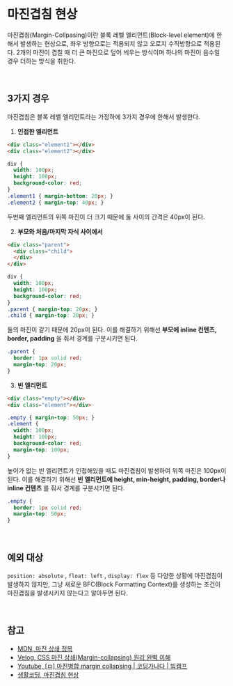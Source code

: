 # 마진겹침 현상

마진겹침(Margin-Collpasing)이란 블록 레벨 엘리먼트(Block-level element)에 한해서 발생하는 현상으로, 좌우 방향으로는 적용되지 않고 오로지 수직방향으로 적용된다. 2개의 마진이 겹칠 때 더 큰 마진으로 덮어 씌우는 방식이며 하나의 마진이 음수일 경우 더하는 방식을 취한다.

<br>

## 3가지 경우

마진겹침은 블록 레벨 엘리먼트라는 가정하에 3가지 경우에 한해서 발생한다.

1. **인접한 엘리먼트**

```html
<div class="element1"></div>
<div class="element2"></div>
```

```css
div {
  width: 100px;
  height: 100px;
  background-color: red;
}
.element1 { margin-bottom: 20px; }
.element2 { margin-top: 40px; }
```

두번째 엘리먼트의 위쪽 마진이 더 크기 때문에 둘 사이의 간격은 40px이 된다.

2. **부모와 처음/마지막 자식 사이에서**

```html
<div class="parent">
  <div class="child">
  </div>
</div>
```

```css
div {
  width: 100px;
  height: 100px;
  background-color: red;
}
.parent { margin-top: 20px; }
.child { margin-top: 20px; }
```

둘의 마진이 같기 때문에 20px이 된다. 이를 해결하기 위해선 **부모에 inline 컨텐츠, border, padding** 을 줘서 경계를 구분시키면 된다.

```css
.parent {
  border: 1px solid red;
  margin-top: 20px;
}
```

3. **빈 엘리먼트**

```html
<div class="empty"></div>
<div class="element"></div>
```

```css
.empty { margin-top: 50px; }
.element {
  width: 100px;
  height: 100px;
  background-color: red;
  margin-top: 100px;
}
```

높이가 없는 빈 엘리먼트가 인접해있을 때도 마진겹침이 발생하여 위쪽 마진은 100px이 된다. 이를 해결하기 위해선 **빈 엘리먼트에 height, min-height, padding, border나 inline 컨텐츠** 를 줘서 경계를 구분시키면 된다.

```css
.empty {
  border: 1px solid red;
  margin-top: 50px;
}
```

<br>

## 예외 대상

`position: absolute` , `float: left` , `display: flex` 등 다양한 상황에 마진겹침이 발생하지 않지만, 그냥 새로운 BFC(Block Formatting Context)를 생성하는 조건이 마진겹침을 발생시키지 않는다고 알아두면 된다.

<br>

## 참고

* [MDN, 마진 상쇄 정복](https://developer.mozilla.org/ko/docs/Web/CSS/CSS_Box_Model/Mastering_margin_collapsing)
* [Velog, CSS 마진 상쇄(Margin-collapsing) 원리 완벽 이해](https://velog.io/@raram2/CSS-%EB%A7%88%EC%A7%84-%EC%83%81%EC%87%84Margin-collapsing-%EC%9B%90%EB%A6%AC-%EC%99%84%EB%B2%BD-%EC%9D%B4%ED%95%B4#%EB%A7%88%EC%A7%84-%EC%83%81%EC%87%84-%EA%B7%9C%EC%B9%99-%EC%98%88%EC%99%B8)
* [Youtube, [ㅁ] 마진병합 margin collapsing | 코딩가나다 | 빔캠프](https://www.youtube.com/watch?v=c19Mjg-ivxc)
* [생활코딩, 마진겹침 현상](https://opentutorials.org/course/2418/13464)